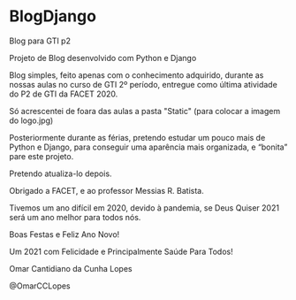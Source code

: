 # BlogDjango
 Blog para GTI p2

Projeto de Blog desenvolvido com Python e Django

Blog simples, feito apenas com o conhecimento adquirido, durante as nossas aulas no curso de GTI 2º período, entregue como última atividade do P2 de GTI da FACET 2020. 

Só acrescentei de foara das aulas a pasta "Static" (para colocar a imagem do logo.jpg)

Posteriormente durante as férias, pretendo estudar um pouco mais de Python e Django, para conseguir uma aparência mais organizada, e “bonita” pare este projeto.

Pretendo atualiza-lo depois.

Obrigado a FACET, e ao professor Messias R. Batista.

Tivemos um ano difícil em 2020, devido à pandemia, se Deus Quiser 2021 será um ano melhor para todos nós.

Boas Festas e Feliz Ano Novo!

Um 2021 com Felicidade e Principalmente Saúde Para Todos!

Omar Cantidiano da Cunha Lopes

@OmarCCLopes